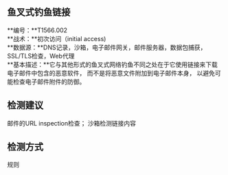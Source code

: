 ## 鱼叉式钓鱼链接  
**编号：**T1566.002  
**战术：**初次访问（initial access)  
**数据源：**DNS记录，沙箱，电子邮件网关，邮件服务器，数据包捕获，SSL/TLS检查，Web代理  
**基本描述：**它与其他形式的鱼叉式网络钓鱼不同之处在于它使用链接来下载电子邮件中包含的恶意软件， 而不是将恶意文件附加到电子邮件本身， 以避免可能检查电子邮件附件的防御。  
## 检测建议  
邮件的URL inspection检查；
沙箱检测链接内容  
## 检测方式  
规则